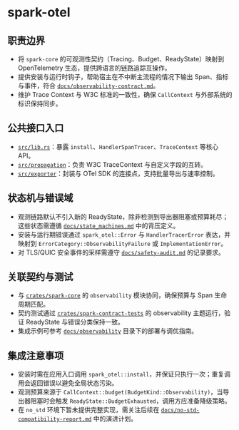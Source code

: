 # spark-otel

## 职责边界
- 将 `spark-core` 的可观测性契约（Tracing、Budget、ReadyState）映射到 OpenTelemetry 生态，提供跨语言的链路追踪互操作。
- 提供安装与运行时钩子，帮助宿主在不中断主流程的情况下输出 Span、指标与事件，符合 [`docs/observability-contract.md`](../../docs/observability-contract.md)。
- 维护 Trace Context 与 W3C 标准的一致性，确保 `CallContext` 与外部系统的标识保持同步。

## 公共接口入口
- [`src/lib.rs`](./src/lib.rs)：暴露 `install`、`HandlerSpanTracer`、`TraceContext` 等核心 API。
- [`src/propagation`](./src/propagation)：负责 W3C TraceContext 与自定义字段的互转。
- [`src/exporter`](./src/exporter)：封装与 OTel SDK 的连接点，支持批量导出与速率控制。

## 状态机与错误域
- 观测链路默认不引入新的 ReadyState，除非检测到导出器阻塞或预算耗尽；这些状态需遵循 [`docs/state_machines.md`](../../docs/state_machines.md) 中的背压定义。
- 安装与运行期错误通过 `spark_otel::Error` 与 `HandlerTracerError` 表达，并映射到 `ErrorCategory::ObservabilityFailure` 或 `ImplementationError`。
- 对 TLS/QUIC 安全事件的采样需遵守 [`docs/safety-audit.md`](../../docs/safety-audit.md) 的记录要求。

## 关联契约与测试
- 与 [`crates/spark-core`](../spark-core) 的 `observability` 模块协同，确保预算与 Span 生命周期匹配。
- 契约测试通过 [`crates/spark-contract-tests`](../spark-contract-tests) 的 observability 主题运行，验证 ReadyState 与错误分类保持一致。
- 集成示例可参考 [`docs/observability`](../../docs/observability) 目录下的部署与调优指南。

## 集成注意事项
- 安装时需在应用入口调用 `spark_otel::install`，并保证只执行一次；重复调用会返回错误以避免全局状态污染。
- 观测预算来源于 `CallContext::budget(BudgetKind::Observability)`，当导出器阻塞时会触发 `ReadyState::BudgetExhausted`，调用方应准备降级策略。
- 在 `no_std` 环境下暂未提供完整实现，需关注后续在 [`docs/no-std-compatibility-report.md`](../../docs/no-std-compatibility-report.md) 中的演进计划。
